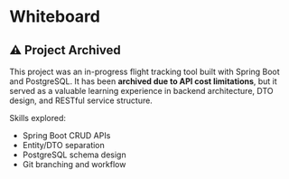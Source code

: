 # Whiteboard

## ⚠️ Project Archived

This project was an in-progress flight tracking tool built with Spring Boot and PostgreSQL. It has been **archived due to API cost limitations**, but it served as a valuable learning experience in backend architecture, DTO design, and RESTful service structure.

Skills explored:
- Spring Boot CRUD APIs
- Entity/DTO separation
- PostgreSQL schema design
- Git branching and workflow
